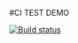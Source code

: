 #CI TEST DEMO

[![Build status](https://ci.appveyor.com/api/projects/status/ol5v9e40dw60w3qs?svg=true)](https://ci.appveyor.com/project/Letiana0622/classesmethodsjs)